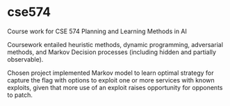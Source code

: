 # cse574
Course work for CSE 574 Planning and Learning Methods in AI

Coursework entailed heuristic methods, dynamic programming, adversarial methods, and Markov Decision processes (including hidden and partially observable).

Chosen project implemented Markov model to learn optimal strategy for capture the flag with options to exploit one or more services with known exploits, given that more use of an exploit raises opportunity for opponents to patch.
